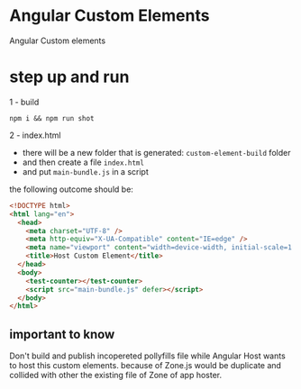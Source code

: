 # Angular Custom Elements

Angular Custom elements

# step up and run

1 - build

```shell
npm i && npm run shot
```

2 - index.html

 - there will be a new folder that is generated: `custom-element-build` folder
 - and then create a file `index.html`
 - and put `main-bundle.js` in a script

 the following outcome should be:

```html
<!DOCTYPE html>
<html lang="en">
  <head>
    <meta charset="UTF-8" />
    <meta http-equiv="X-UA-Compatible" content="IE=edge" />
    <meta name="viewport" content="width=device-width, initial-scale=1.0" />
    <title>Host Custom Element</title>
  </head>
  <body>
    <test-counter></test-counter>
    <script src="main-bundle.js" defer></script>
  </body>
</html>
```

## important to know

Don't build and publish incopereted pollyfills file while Angular Host wants to host this custom elements. because of Zone.js would be duplicate and collided with other the existing file of Zone of app hoster.


